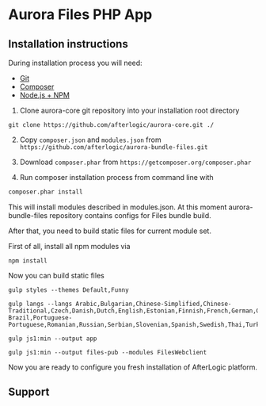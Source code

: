 # Aurora Files PHP App


## Installation instructions

During installation process you will need:
- [Git](https://git-scm.com/downloads)
- [Composer](https://getcomposer.org/download/)
- [Node.js + NPM](https://nodejs.org/en/)
1. Clone aurora-core git repository into your installation root directory
```  
git clone https://github.com/afterlogic/aurora-core.git ./
```

2. Copy `composer.json` and `modules.json` from `https://github.com/afterlogic/aurora-bundle-files.git`

3. Download `composer.phar` from `https://getcomposer.org/composer.phar`

4. Run composer installation process from command line with 
```bash
composer.phar install
```

This will install modules described in modules.json. At this moment aurora-bundle-files repository contains configs for Files bundle build.

After that, you need to build static files for current module set.

First of all, install all npm modules via
```
npm install
```
Now you can build static files
```
gulp styles --themes Default,Funny
```
```
gulp langs --langs Arabic,Bulgarian,Chinese-Simplified,Chinese-Traditional,Czech,Danish,Dutch,English,Estonian,Finnish,French,German,Greek,Hebrew,Hungarian,Italian,Japanese,Korean,Latvian,Lithuanian,Norwegian,Persian,Polish,Portuguese-Brazil,Portuguese-Portuguese,Romanian,Russian,Serbian,Slovenian,Spanish,Swedish,Thai,Turkish,Ukrainian,Vietnamese
```
```
gulp js1:min --output app
```
```
gulp js1:min --output files-pub --modules FilesWebclient
```

Now you are ready to configure you fresh installation of AfterLogic platform.

## Support


